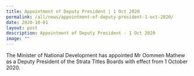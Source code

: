 ```yaml
---
title: Appointment of Deputy President | 1 Oct 2020
permalink: /all/news/appointment-of-deputy-president-1-oct-2020/
date: 2020-10-01
layout: post
description: Appointment of Deputy President - 1 Oct 2020
image: ""
---
```

The Minister of National Development has appointed Mr Oommen Mathew as a Deputy President of the Strata Titles Boards with effect from 1 October 2020.